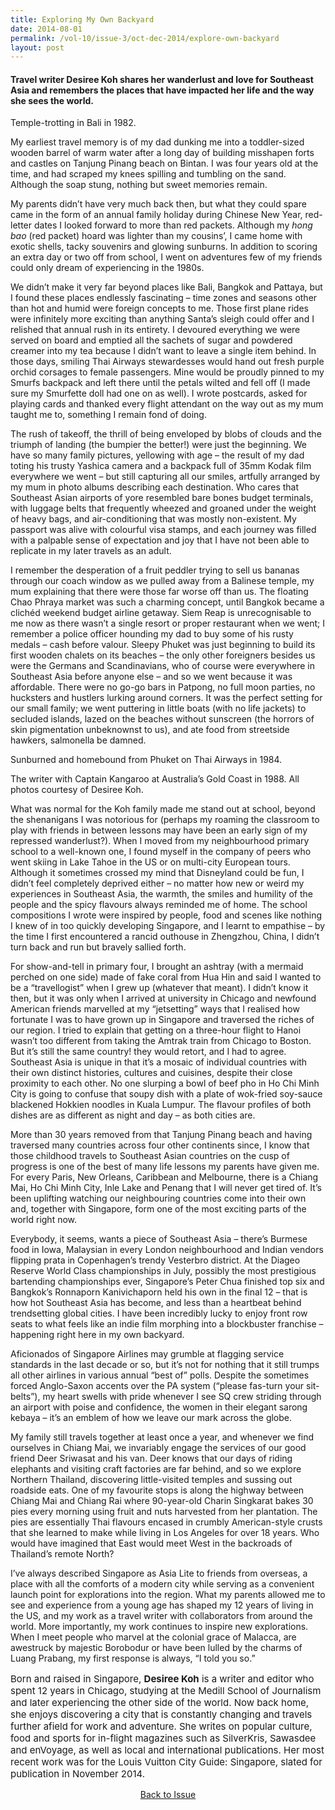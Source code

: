```yaml
---
title: Exploring My Own Backyard
date: 2014-08-01
permalink: /vol-10/issue-3/oct-dec-2014/explore-own-backyard
layout: post
---
```

#### Travel writer **Desiree Koh** shares her wanderlust and love for Southeast Asia and remembers the places that have impacted her life and the way she sees the world.

Temple-trotting in Bali in 1982.

My earliest travel memory is of my dad dunking me into a toddler-sized wooden barrel of warm water after a long day of building misshapen forts and castles on Tanjung Pinang beach on Bintan. I was four years old at the time, and had scraped my knees spilling and tumbling on the sand. Although the soap stung, nothing but sweet memories remain.

My parents didn’t have very much back then, but what they could spare came in the form of an annual family holiday during Chinese New Year, red-letter dates I looked forward to more than red packets. Although my <i>hong bao</i> (red packet) hoard was lighter than my cousins’, I came home with exotic shells, tacky souvenirs and glowing sunburns. In addition to scoring an extra day or two off from school, I went on adventures few of my friends could only dream of experiencing in the 1980s.

We didn’t make it very far beyond places like Bali, Bangkok and Pattaya, but I found these places endlessly fascinating – time zones and seasons other than hot and humid were foreign concepts to me. Those first plane rides were infinitely more exciting than anything Santa’s sleigh could offer and I relished that annual rush in its entirety. I devoured everything we were served on board and emptied all the sachets of sugar and powdered creamer into my tea because I didn’t want to leave a single item behind. In those days, smiling Thai Airways stewardesses would hand out fresh purple orchid corsages to female passengers. Mine would be proudly pinned to my Smurfs backpack and left there until the petals wilted and fell off (I made sure my Smurfette doll had one on as well). I wrote postcards, asked for playing cards and thanked every flight attendant on the way out as my mum taught me to, something I remain fond of doing.

The rush of takeoff, the thrill of being enveloped by blobs of clouds and the triumph of landing (the bumpier the better!) were just the beginning. We have so many family pictures, yellowing with age – the result of my dad toting his trusty Yashica camera and a backpack full of 35mm Kodak film everywhere we went – but still capturing all our smiles, artfully arranged by my mum in photo albums describing each destination. Who cares that Southeast Asian airports of yore resembled bare bones budget terminals, with luggage belts that frequently wheezed and groaned under the weight of heavy bags, and air-conditioning that was mostly non-existent. My passport was alive with colourful visa stamps, and each journey was filled with a palpable sense of expectation and joy that I have not been able to replicate in my later travels as an adult. 

I remember the desperation of a fruit peddler trying to sell us bananas through our coach window as we pulled away from a Balinese temple, my mum explaining that there were those far worse off than us. The floating Chao Phraya market was such a charming concept, until Bangkok became a clichéd weekend budget airline getaway. Siem Reap is unrecognisable to me now as there wasn’t a single resort or proper restaurant when we went; I remember a police officer hounding my dad to buy some of his rusty medals – cash before valour. Sleepy Phuket was just beginning to build its first wooden chalets on its beaches – the only other foreigners besides us were the Germans and Scandinavians, who of course were everywhere in Southeast Asia before anyone else – and so we went because it was affordable. There were no go-go bars in Patpong, no full moon parties, no hucksters and hustlers lurking around corners. It was the perfect setting for our small family; we went puttering in little boats (with no life jackets) to secluded islands, lazed on the beaches without sunscreen (the horrors of skin pigmentation unbeknownst to us), and ate food from streetside hawkers, salmonella be damned. 

Sunburned and homebound from Phuket on Thai Airways in 1984.

The writer with Captain Kangaroo at Australia’s Gold Coast in 1988. All photos courtesy of Desiree Koh.

What was normal for the Koh family made me stand out at school, beyond the shenanigans I was notorious for (perhaps my roaming the classroom to play with friends in between lessons may have been an early sign of my repressed wanderlust?). When I moved from my neighbourhood primary school to a well-known one, I found myself in the company of peers who went skiing in Lake Tahoe in the US or on multi-city European tours. Although it sometimes crossed my mind that Disneyland could be fun, I didn’t feel completely deprived either – no matter how new or weird my experiences in Southeast Asia, the warmth, the smiles and humility of the people and the spicy flavours always reminded me of home. The school compositions I wrote were inspired by people, food and scenes like nothing I knew of in too quickly developing Singapore, and I learnt to empathise – by the time I first encountered a rancid outhouse in Zhengzhou, China, I didn’t turn back and run but bravely sallied forth.

For show-and-tell in primary four, I brought an ashtray (with a mermaid perched on one side) made of fake coral from Hua Hin and said I wanted to be a “travellogist” when I grew up (whatever that meant). I didn’t know it then, but it was only when I arrived at university in Chicago and newfound American friends marvelled at my “jetsetting” ways that I realised how fortunate I was to have grown up in Singapore and traversed the riches of our region. I tried to explain that getting on a three-hour flight to Hanoi wasn’t too different from taking the Amtrak train from Chicago to Boston. But it’s still the same country! they would retort, and I had to agree. Southeast Asia is unique in that it’s a mosaic of individual countries with their own distinct histories, cultures and cuisines, despite their close proximity to each other. No one slurping a bowl of beef pho in Ho Chi Minh City is going to confuse that soupy dish with a plate of wok-fried soy-sauce blackened Hokkien noodles in Kuala Lumpur. The flavour profiles of both dishes are as different as night and day – as both cities are. 

More than 30 years removed from that Tanjung Pinang beach and having traversed many countries across four other continents since, I know that those childhood travels to Southeast Asian countries on the cusp of progress is one of the best of many life lessons my parents have given me. For every Paris, New Orleans, Caribbean and Melbourne, there is a Chiang Mai, Ho Chi Minh City, Inle Lake and Penang that I will never get tired of. It’s been uplifting watching our neighbouring countries come into their own and, together with Singapore, form one of the most exciting parts of the world right now. 

Everybody, it seems, wants a piece of Southeast Asia – there’s Burmese food in Iowa, Malaysian in every London neighbourhood and Indian vendors flipping prata in Copenhagen’s trendy Vesterbro district. At the Diageo Reserve World Class championships in July, possibly the most prestigious bartending championships ever, Singapore’s Peter Chua finished top six and Bangkok’s Ronnaporn Kanivichaporn held his own in the final 12 – that is how hot Southeast Asia has become, and less than a heartbeat behind trendsetting global cities. I have been incredibly lucky to enjoy front row seats to what feels like an indie film morphing into a blockbuster franchise – happening right here in my own backyard.

Aficionados of Singapore Airlines may grumble at flagging service standards in the last decade or so, but it’s not for nothing that it still trumps all other airlines in various annual “best of” polls. Despite the sometimes forced Anglo-Saxon accents over the PA system (“please fas-turn your sit-belts”), my heart swells with pride whenever I see SQ crew striding through an airport with poise and confidence, the women in their elegant sarong kebaya – it’s an emblem of how we leave our mark across the globe.

My family still travels together at least once a year, and whenever we find ourselves in Chiang Mai, we invariably engage the services of our good friend Deer Sriwasat and his van. Deer knows that our days of riding elephants and visiting craft factories are far behind, and so we explore Northern Thailand, discovering little-visited temples and sussing out roadside eats. One of my favourite stops is along the highway between Chiang Mai and Chiang Rai where 90-year-old Charin Singkarat bakes 30 pies every morning using fruit and nuts harvested from her plantation. The pies are essentially Thai flavours encased in crumbly American-style crusts that she learned to make while living in Los Angeles for over 18 years. Who would have imagined that East would meet West in the backroads of Thailand’s remote North?

I’ve always described Singapore as Asia Lite to friends from overseas, a place with all the comforts of a modern city while serving as a convenient launch point for explorations into the region. What my parents allowed me to see and experience from a young age has shaped my 12 years of living in the US, and my work as a travel writer with collaborators from around the world. More importantly, my work continues to inspire new explorations. When I meet people who marvel at the colonial grace of Malacca, are awestruck by majestic Borobodur or have been lulled by the charms of Luang Prabang, my first response is always, “I told you so.”

<p style="font-size:15px;">Born and raised in Singapore, <b>Desiree Koh</b> is a writer and editor who spent 12 years in Chicago, studying at the Medill School of Journalism and later experiencing the other side of the world. Now back home, she enjoys discovering a city that is constantly changing and travels further afield for work and adventure. She writes on popular culture, food and sports for in-flight magazines such as SilverKris, Sawasdee and enVoyage, as well as local and international publications. Her most recent work was for the Louis Vuitton City Guide: Singapore, slated for publication in November 2014.</p>

<a href="https://biblioasia.nlb.gov.sg/vol-10/issue-3/oct-dec-2014/"><center>Back to Issue</center></a>